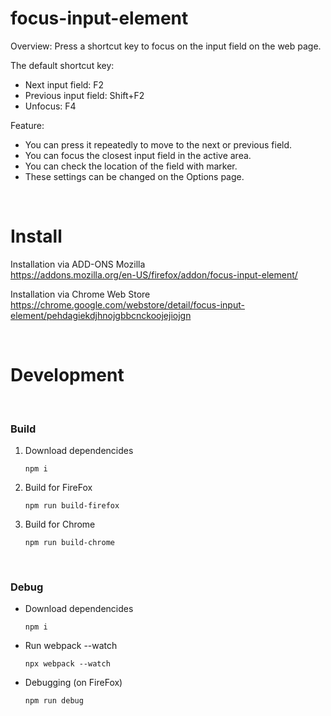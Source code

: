 # focus-input-element

Overview:
Press a shortcut key to focus on the input field on the web page.

The default shortcut key:

- Next input field: F2
- Previous input field: Shift+F2
- Unfocus: F4

Feature:

- You can press it repeatedly to move to the next or previous field.
- You can focus the closest input field in the active area.
- You can check the location of the field with marker.
- These settings can be changed on the Options page.

<br/>

# Install

Installation via ADD-ONS Mozilla  
https://addons.mozilla.org/en-US/firefox/addon/focus-input-element/

Installation via Chrome Web Store  
https://chrome.google.com/webstore/detail/focus-input-element/pehdagiekdjhnojgbbcnckoojejiojgn

<br/>

# Development

<br/>

### Build

1. Download dependencides

   ```
   npm i
   ```

2. Build for FireFox

   ```
   npm run build-firefox
   ```

2. Build for Chrome
   ```
   npm run build-chrome
   ```

<br/>

### Debug

- Download dependencides

  ```
  npm i
  ```

- Run webpack --watch

  ```
  npx webpack --watch
  ```

- Debugging (on FireFox)
  ```
  npm run debug
  ```
